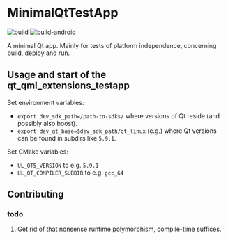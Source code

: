 # MinimalQtTestApp

[![build](https://github.com/devmarkusb/MinimalQtTestApp/actions/workflows/build.yml/badge.svg)](https://github.com/devmarkusb/MinimalQtTestApp/actions/workflows/build.yml)
[![build-android](https://github.com/devmarkusb/MinimalQtTestApp/actions/workflows/build-android.yml/badge.svg)](https://github.com/devmarkusb/MinimalQtTestApp/actions/workflows/build-android.yml)

A minimal Qt app. Mainly for tests of platform
independence, concerning build, deploy and run.

## Usage and start of the qt_qml_extensions_testapp

Set environment variables:
* `export dev_sdk_path=/path-to-sdks/` where versions of Qt reside
  (and possibly also boost).
* `export dev_qt_base=$dev_sdk_path/qt_linux` (e.g.) where Qt versions
  can be found in subdirs like `5.9.1`.

Set CMake variables:
* `UL_QT5_VERSION` to e.g. `5.9.1`
* `UL_QT_COMPILER_SUBDIR` to e.g. `gcc_64`


## Contributing

### todo

1. Get rid of that nonsense runtime polymorphism, compile-time
suffices.